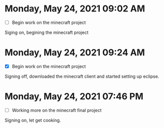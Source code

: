 # Monday, May 24, 2021 09:02 AM
- [ ] Begin work on the minecraft project 

Siging on, begining the minecraft project

# Monday, May 24, 2021 09:24 AM
- [x] Begin work on the minecraft project 

Signing off, downloaded the minecraft client and started setting up eclipse. 

# Monday, May 24, 2021 07:46 PM
- [ ] Working more on the minecraft final project

Signing on, let get cooking. 
